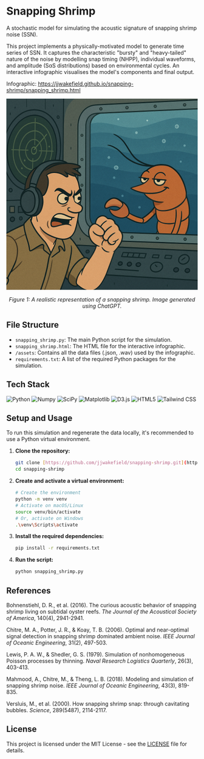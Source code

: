 # Snapping Shrimp

A stochastic model for simulating the acoustic signature of snapping shrimp noise (SSN).

This project implements a physically-motivated model to generate time series of SSN. It captures the characteristic "bursty" and "heavy-tailed" nature of the noise by modelling snap timing (NHPP), individual waveforms, and amplitude (SαS distributions) based on environmental cycles. An interactive infographic visualises the model's components and final output.

Infographic: https://jjwakefield.github.io/snapping-shrimp/snapping_shrimp.html

<p align="center">
  <img src="assets/smug_shrimp.png" alt="Smug Shrimp" width="600"/>
</p>
<p align="center"><i>Figure 1: A realistic representation of a snapping shrimp. Image generated using ChatGPT.</i></p>

## File Structure
- `snapping_shrimp.py`: The main Python script for the simulation.
- `snapping_shrimp.html`: The HTML file for the interactive infographic.
- `/assets`: Contains all the data files (.json, .wav) used by the infographic.
- `requirements.txt`: A list of the required Python packages for the simulation.

## Tech Stack

<p align="left">
  <img src="https://img.shields.io/badge/Python-3776AB?style=for-the-badge&logo=python&logoColor=white" alt="Python" />
  <img src="https://img.shields.io/badge/Numpy-013243?style=for-the-badge&logo=numpy&logoColor=white" alt="Numpy" />
  <img src="https://img.shields.io/badge/SciPy-80AAF7?style=for-the-badge&logo=scipy&logoColor=white" alt="SciPy" />
  <img src="https://img.shields.io/badge/Matplotlib-3776AB?style=for-the-badge&logo=matplotlib&logoColor=white" alt="Matplotlib" />
  <img src="https://img.shields.io/badge/D3.js-F9A03C?style=for-the-badge&logo=d3.js&logoColor=white" alt="D3.js" />
  <img src="https://img.shields.io/badge/HTML5-E34F26?style=for-the-badge&logo=html5&logoColor=white" alt="HTML5" />
  <img src="https://img.shields.io/badge/Tailwind_CSS-38B2AC?style=for-the-badge&logo=tailwind-css&logoColor=white" alt="Tailwind CSS" />
</p>

## Setup and Usage

To run this simulation and regenerate the data locally, it's recommended to use a Python virtual environment.

1.  **Clone the repository:**
    ```bash
    git clone [https://github.com/jjwakefield/snapping-shrimp.git](https://github.com/jjwakefield/snapping-shrimp.git)
    cd snapping-shrimp
    ```
2.  **Create and activate a virtual environment:**
    ```bash
    # Create the environment
    python -m venv venv
    # Activate on macOS/Linux
    source venv/bin/activate
    # Or, activate on Windows
    .\venv\Scripts\activate
    ```
3.  **Install the required dependencies:**
    ```bash
    pip install -r requirements.txt
    ```
4.  **Run the script:**
    ```bash
    python snapping_shrimp.py
    ```

## References

Bohnenstiehl, D. R., et al. (2016). The curious acoustic behavior of snapping shrimp living on subtidal oyster reefs. *The Journal of the Acoustical Society of America*, 140(4), 2941-2941.

Chitre, M. A., Potter, J. R., & Koay, T. B. (2006). Optimal and near-optimal signal detection in snapping shrimp dominated ambient noise. *IEEE Journal of Oceanic Engineering*, 31(2), 497-503.

Lewis, P. A. W., & Shedler, G. S. (1979). Simulation of nonhomogeneous Poisson processes by thinning. *Naval Research Logistics Quarterly*, 26(3), 403-413.

Mahmood, A., Chitre, M., & Theng, L. B. (2018). Modeling and simulation of snapping shrimp noise. *IEEE Journal of Oceanic Engineering*, 43(3), 819-835.

Versluis, M., et al. (2000). How snapping shrimp snap: through cavitating bubbles. *Science*, 289(5487), 2114-2117.

## License

This project is licensed under the MIT License - see the [LICENSE](LICENSE) file for details.
